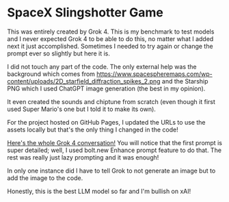 # SpaceX Slingshotter Game

This was entirely created by Grok 4. This is my benchmark to test models and I never expected Grok 4 to be able to do this, no matter what I added next it just accomplished. Sometimes I needed to try again or change the prompt ever so slightly but here it is.

I did not touch any part of the code. The only external help was the background which comes from https://www.spacespheremaps.com/wp-content/uploads/2D_starfield_diffraction_spikes_2.png and the Starship PNG which I used ChatGPT image generation (the best in my opinion).

It even created the sounds and chiptune from scratch (even though it first used Super Mario's one but I told it to make its own).

For the project hosted on GitHub Pages, I updated the URLs to use the assets locally but that's the only thing I changed in the code!

[Here's the whole Grok 4 conversation!](https://grok.com/share/c2hhcmQtMg%3D%3D_b0791734-8f8b-47e3-bad5-c6ad9ccfb69a) You will notice that the first prompt is super detailed; well, I used bolt.new Enhance prompt feature to do that. The rest was really just lazy prompting and it was enough!

In only one instance did I have to tell Grok to not generate an image but to add the image to the code.

Honestly, this is the best LLM model so far and I'm bullish on xAI!